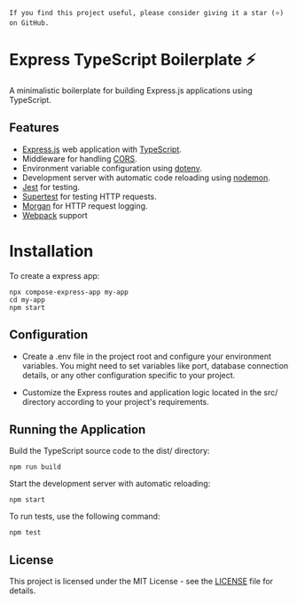 ```
If you find this project useful, please consider giving it a star (⭐) on GitHub.
```

# Express TypeScript Boilerplate ⚡

A minimalistic boilerplate for building Express.js applications using TypeScript.

## Features

- [Express.js](https://github.com/expressjs/express) web application with [TypeScript](https://github.com/microsoft/TypeScript).
- Middleware for handling [CORS](https://github.com/expressjs/cors).
- Environment variable configuration using [dotenv](https://github.com/motdotla/dotenv).
- Development server with automatic code reloading using [nodemon](https://github.com/remy/nodemon).
- [Jest](https://github.com/jestjs/jest) for testing.
- [Supertest](https://github.com/ladjs/supertest) for testing HTTP requests.
- [Morgan](https://github.com/expressjs/morgan) for HTTP request logging.
- [Webpack](https://webpack.js.org/) support

# Installation

To create a express app:

```node
npx compose-express-app my-app
cd my-app
npm start
```

## Configuration

- Create a .env file in the project root and configure your environment variables. You might need to set variables like port, database connection details, or any other configuration specific to your project.

- Customize the Express routes and application logic located in the src/ directory according to your project's requirements.

## Running the Application

Build the TypeScript source code to the dist/ directory:

```node
npm run build
```

Start the development server with automatic reloading:

```node
npm start
```

To run tests, use the following command:

```node
npm test
```

## License

This project is licensed under the MIT License - see the [LICENSE](/LICENSE) file for details.
